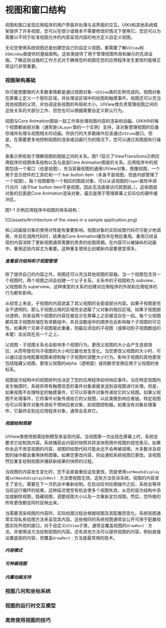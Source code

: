 # 视图和窗口结构

视图和窗口呈现应用程序的用户界面并处理与该界面的交互。UIKit和其他系统框架提供了许多视图，您可以在很少或根本不需要修改的情况下使用它。您还可以为需要以不同于标准视图允许的内容呈现内容的地方定义自定义视图。

无论您使用系统视图还是创建您自己的自定义视图，都需要了解`UIView`和`UIWindow`类提供的基础架构。这些类提供了用于管理视图布局和展示的先进设施。了解这些设施的工作方式对于确保您的视图在您的应用程序发生更改时能够正常运行非常重要。

### 视图架构基础

你可能想要做的大多数事情都是通过视图对象--`UIView`类的实例完成的。视图对象在屏幕上定义一个矩形区域，并处理该区域中的绘图和触摸事件。视图还可以充当其他视图的父项，并协调这些视图的布局和大小。UIView类负责管理视图之间的这些关系的大部分工作，但您也可以根据需要自定义默认行为。

视图与Core Animation图层一起工作来处理视图内容的渲染和动画。UIKit中的每个视图都由层对象（通常是`CALayer`类的一个实例）支持，该对象管理视图的后备存储并处理与视图相关的动画。你执行的大多数操作应该通过`UIView`接口。但是，在需要更多地控制视图的渲染或动画行为的情况下，您可以通过其图层执行操作。

查看示例有助于理解视图和图层之间的关系。图1-1显示了ViewTransitions示例应用程序的视图体系结构以及与底层Core Animation图层的关系。应用程序中的视图包括一个窗口（也是视图），充当容器视图的通用UIView对象，图像视图，一个用于显示控件的工具栏和一个 bar button item（本身不是视图，但是内部管理了一个视图）。每个视图都有一个相应的图层对象，可以从该视图的`layer`属性中进行访问（由于bar button item不是视图，因此无法直接访问其图层。）。这些图层对象的后面是Core Animation渲染对象，最后是用于管理屏幕上实际位的硬件缓冲区。

图1-1 示例应用程序中视图的体系结构：

![](/assets/Architecture of the views in a sample application.png)

核心动画层对象的使用对性能有重要影响。视图对象的实际绘图代码尽可能少地调用，并且在调用代码时，结果由Core Animation缓存并在稍后重用。重用已经呈现的内容消除了更新视图通常需要的昂贵的绘图周期。在内容可以被操纵的动画中，重用这些内容尤为重要。这种重复使用比创建新内容要便宜得多。

##### 查看层次结构和子视图管理

除了提供自己的内容之外，视图还可以充当其他视图的容器。当一个视图包含另一个视图时，两个视图之间会创建一个父子关系。关系中的子视图称为 subview，父视图称为 superview。这种类型的关系的创建对应用程序的外观和应用程序的行为都有影响。

从视觉上来说，子视图的内容遮盖了其父视图的全部或部分内容。如果子视图是完全不透明的，那么子视图占用的区域完全遮蔽了父对象的相应区域。如果子视图部分透明，则来自两个视图的内容在被显示在屏幕上之前被混合在一起。每个父视图都将其子视图存储在有序数组中，并且该数组中的顺序也会影响每个子视图的可见性。如果两个兄弟子视图彼此重叠，则最后添加的子视图（或移动到子视图数组的末尾）会出现在另一个之上。

父视图 - 子视图关系也会影响多个视图行为。更改父视图的大小会产生连锁效应，从而导致任何子视图的大小和位置也发生变化。当您更改父视图的大小时，可以通过适当地配置视图来控制每个子视图的调整大小行为。影响子视图的其他更改包括隐藏父视图，更改父视图的alpha（透明度）或将数学变换应用于父视图的坐标系。

视图层次结构中的视图排列也决定了您的应用程序如何响应事件。当在特定视图内发生触摸时，系统将带有触摸信息的事件对象直接发送到该视图进行处理。但是，如果视图不处理特定的触摸事件，它可以将事件对象传递给它的父视图。如果父视图不处理事件，它将事件对象传递给它的父视图，以此类推到响应者链。特定视图也可以将事件对象传递给干预响应者对象，如视图控制器。如果没有对象处理事件，它最终会到达应用程序对象，通常会丢弃它。

##### 视图绘制周期

UIView类使用按需绘制模型来呈现内容。当视图第一次出现在屏幕上时，系统会要求它绘制其内容。系统捕获此内容的快照并将该快照用作视图的视觉表示。如果你永远不改变视图的内容，视图的绘图代码可能永远不会再被调用。大多数涉及视图的操作都会重用快照图像。如果您更改内容，则会通知系统视图已更改。该视图然后重复绘制视图并捕获新结果的快照的过程。

当视图的内容发生变化时，您不会直接重绘这些更改。而是使用`setNeedsDisplay`或`setNeedsDisplayInRect：`方法使视图无效。这些方法告诉系统，视图的内容发生了变化，需要在下一次机会中重新绘制。在启动任何绘图操作之前，系统会等待当前运行循环的结束。这种延迟使您有机会使多个视图失效，从您的层次结构中添加或删除视图，隐藏视图，调整视图大小以及一次重新定位视图。然后，您所做的所有更改都会同时反映出来。

当需要渲染视图的内容时，实际绘图过程会根据视图及其配置而变化。系统视图通常实现私有绘图方法来呈现其内容。这些相同的系统视图通常会公开可用于配置视图实际外观的接口。对于自定义`UIView`子类，通常会覆盖视图的`drawRect：`方法，并使用该方法绘制视图的内容。还有其他方法可以提供视图的内容，例如直接设置底层的内容，但覆盖`drawRect：`方法是最常用的技术。

##### 内容模式



##### 可伸展视图

##### 内置动画支持

### 视图几何和坐标系统

### 视图的运行时交互模型

### 高效使用视图的技巧



